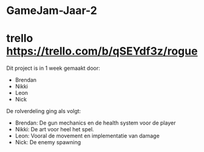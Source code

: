 # GameJam-Jaar-2

# trello https://trello.com/b/qSEYdf3z/rogue

Dit project is in 1 week gemaakt door: 
- Brendan
- Nikki
- Leon 
- Nick

De rolverdeling ging als volgt:
- Brendan: De gun mechanics en de health system voor de player
- Nikki: De art voor heel het spel.
- Leon: Vooral de movement en implementatie van damage
- Nick: De enemy spawning
